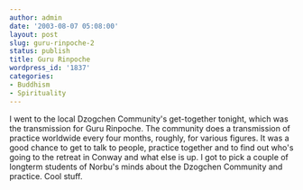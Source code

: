 ```yaml
---
author: admin
date: '2003-08-07 05:08:00'
layout: post
slug: guru-rinpoche-2
status: publish
title: Guru Rinpoche
wordpress_id: '1837'
categories:
- Buddhism
- Spirituality
---
```


I went to the local Dzogchen Community's get-together tonight, which was
the transmission for Guru Rinpoche. The community does a transmission of
practice worldwide every four months, roughly, for various figures. It
was a good chance to get to talk to people, practice together and to
find out who's going to the retreat in Conway and what else is up. I got
to pick a couple of longterm students of Norbu's minds about the
Dzogchen Community and practice. Cool stuff.
